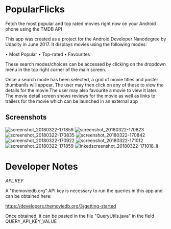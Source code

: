# PopularFlicks
Fetch the most popular and top rated movies right now on your Android phone using the TMDB API

This app was created as a project for the Android Developer Nanodegree by Udacity in June 2017.
It displays movies using the following modes:

• Most Popular
• Top-rated
• Favourites

These search modes/choices can be accessed by clicking on the dropdown menu in the top right corner of the main screen.

Once a search mode has been selected, a grid of movie titles and poster thumbanils will appear. The user may then click on any of these to view the details for the movie.The user may also favourite a movie to view it later.
The movie detail screen shows reviews for the movie as well as links to trailers for the movie which can be launched in an external app

## Screenshots

![screenshot_20180322-171859](https://user-images.githubusercontent.com/22665789/37769299-9343b466-2df6-11e8-9de4-f0f62a9007ae.png)
![screenshot_20180322-170823](https://user-images.githubusercontent.com/22665789/37769291-8ff9be18-2df6-11e8-9cc2-303a43585169.png)
![screenshot_20180322-170835](https://user-images.githubusercontent.com/22665789/37769293-906e7e2e-2df6-11e8-96c8-ca2eacb1625f.png)
![screenshot_20180322-170842](https://user-images.githubusercontent.com/22665789/37769296-9233eac8-2df6-11e8-9225-b6ee93db2866.png)
![screenshot_20180322-170922](https://user-images.githubusercontent.com/22665789/37769297-9269a690-2df6-11e8-971d-d08fb90fddd8.jpg)
![screenshot_20180322-171012](https://user-images.githubusercontent.com/22665789/37769298-92b116e2-2df6-11e8-85c2-2415da91f5cd.png)
![screenshot_20180322-171859](https://user-images.githubusercontent.com/22665789/37769299-9343b466-2df6-11e8-9de4-f0f62a9007ae.png)
![inkedscreenshot_20180322-171018_li](https://user-images.githubusercontent.com/22665789/37769300-93844aee-2df6-11e8-97dd-33696b8c1447.jpg)

# Developer Notes

<i>API_KEY</i>

A "themoviedb.org" API key is necessary to run the queries in this app and can be obtained here:

https://developers.themoviedb.org/3/getting-started

Once obtained, it can be pasted in the file "QueryUtils.java" in the field QUERY_API_KEY_VALUE
